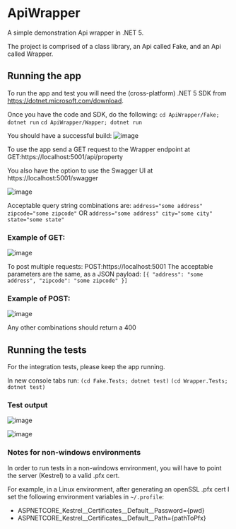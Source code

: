# ApiWrapper

A simple demonstration Api wrapper in .NET 5.

The project is comprised of a class library, an Api called Fake, and an Api called Wrapper.

## Running the app
To run the app and test you will need the (cross-platform) .NET 5 SDK from https://dotnet.microsoft.com/download.

Once you have the code and SDK, do the following:
`cd ApiWrapper/Fake; dotnet run`
`cd ApiWrapper/Wapper; dotnet run`

You should have a successful build:
![image](https://user-images.githubusercontent.com/10968503/113521652-d35a9b00-9568-11eb-9bf7-715c775a070d.png)

To use the app send a GET request to the Wrapper endpoint at GET:https://localhost:5001/api/property

You also have the option to use the Swagger UI at https://localhost:5001/swagger

![image](https://user-images.githubusercontent.com/10968503/113522319-731a2800-956d-11eb-90b1-b45b94ba9863.png)

Acceptable query string combinations are:
`address="some address"
zipcode="some zipcode"`
OR
`address="some address"
city="some city"
state="some state"`

### Example of GET:
![image](https://user-images.githubusercontent.com/10968503/113521715-54199700-9569-11eb-9395-193935c454d2.png)

To post multiple requests: POST:https://localhost:5001
The acceptable parameters are the same, as a JSON payload:
`[{
  "address": "some address",
  "zipcode": "some zipcode"
}]`

### Example of POST:
![image](https://user-images.githubusercontent.com/10968503/113521873-4e708100-956a-11eb-9c4b-b62491539d5d.png)

Any other combinations should return a 400

## Running the tests
For the integration tests, please keep the app running.

In new console tabs run:
`(cd Fake.Tests; dotnet test)`
`(cd Wrapper.Tests; dotnet test)`

### Test output
![image](https://user-images.githubusercontent.com/10968503/113521989-3cdba900-956b-11eb-93a0-f06da3f97cfe.png)

![image](https://user-images.githubusercontent.com/10968503/113521994-4e24b580-956b-11eb-88b8-1d259eee788e.png)

### Notes for non-windows environments
In order to run tests in a non-windows environment, you will have to point the server (Kestrel) to a valid .pfx cert.

For example, in a Linux environment, after generating an openSSL .pfx cert I set the following environment variables in `~/.profile`:
- ASPNETCORE_Kestrel__Certificates__Default__Password={pwd}
- ASPNETCORE_Kestrel__Certificates__Default__Path={pathToPfx}
